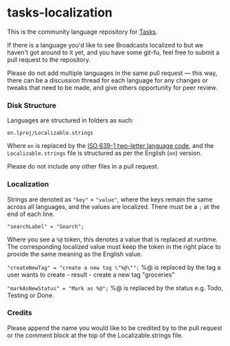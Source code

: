 # tasks-localization

This is the community language repository for [Tasks](https://apps.apple.com/in/app/tasks-stay-ahead/id1502903102).

If there is a language you'd like to see Broadcasts localized to but we haven't got around to it yet, and you have some git-fu, feel free to submit a pull request to the repository.

Please do not add multiple languages in the same pull request — this way, there can be a discussion thread for each language for any changes or tweaks that need to be made, and give others opportunity for peer review.

### Disk Structure
Languages are structured in folders as such:

`en.lproj/Localizable.strings`

Where `en` is replaced by the [ISO 639-1 two-letter language code](https://en.wikipedia.org/wiki/List_of_ISO_639-1_codes), and the `Localizable.strings` file is structured as per the English (`en`) version.

Please do not include any other files in a pull request.

### Localization

Strings are denoted as `"key"` = `"value"`, where the keys remain the same across all languages, and the values are localized. There must be a `;` at the end of each line.

`"searchLabel" = "Search";`

Where you see a `%@` token, this denotes a value that is replaced at runtime. The corresponding localized value must keep the token in the right place to provide the same meaning as the English value.

`"createNewTag" = "create a new tag \"%@\"";`
%@ is replaced by the tag a user wants to create - result - create a new tag "groceries"

`"markAsNewStatus" = "Mark as %@";`
%@ is replaced by the status e.g. Todo, Testing or Done.

### Credits

Please append the name you would like to be credited by to the pull request or the comment block at the top of the Localizable.strings file.
